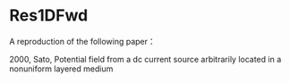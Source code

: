 # Res1DFwd

A reproduction of the following paper：

2000, Sato, Potential field from a dc current source arbitrarily located in a nonuniform layered medium
